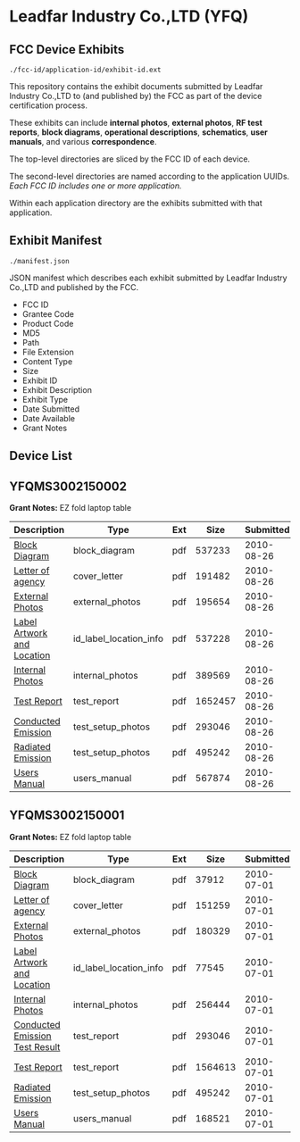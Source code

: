 # Leadfar Industry Co.,LTD (YFQ)
## FCC Device Exhibits

```
./fcc-id/application-id/exhibit-id.ext
```

This repository contains the exhibit documents submitted by Leadfar Industry Co.,LTD to (and published by) the FCC as part of the device certification process.

These exhibits can include **internal photos**, **external photos**, **RF test reports**, **block diagrams**, **operational descriptions**, **schematics**, **user manuals**, and various **correspondence**.

The top-level directories are sliced by the FCC ID of each device.

The second-level directories are named according to the application UUIDs. *Each FCC ID includes one or more application.*

Within each application directory are the exhibits submitted with that application. 

## Exhibit Manifest

```
./manifest.json
```

JSON manifest which describes each exhibit submitted by Leadfar Industry Co.,LTD and published by the FCC.

- FCC ID
- Grantee Code
- Product Code
- MD5
- Path
- File Extension
- Content Type
- Size
- Exhibit ID
- Exhibit Description
- Exhibit Type
- Date Submitted
- Date Available
- Grant Notes

## Device List
## YFQMS3002150002
**Grant Notes:** EZ fold laptop table

| Description | Type | Ext | Size | Submitted | Available |
| ----------- | ---- | --- | ---- | --------- | --------- |
| [Block Diagram](YFQMS3002150002/091e13d48cdce2c88134d8f7fb6bdd8a/1333220.pdf) | block_diagram | pdf | 537233 | 2010-08-26 | 2010-08-26 |
| [Letter of agency](YFQMS3002150002/091e13d48cdce2c88134d8f7fb6bdd8a/1333219.pdf) | cover_letter | pdf | 191482 | 2010-08-26 | 2010-08-26 |
| [External Photos](YFQMS3002150002/091e13d48cdce2c88134d8f7fb6bdd8a/1333222.pdf) | external_photos | pdf | 195654 | 2010-08-26 | 2010-08-26 |
| [Label Artwork and Location](YFQMS3002150002/091e13d48cdce2c88134d8f7fb6bdd8a/1333225.pdf) | id_label_location_info | pdf | 537228 | 2010-08-26 | 2010-08-26 |
| [Internal Photos](YFQMS3002150002/091e13d48cdce2c88134d8f7fb6bdd8a/1333224.pdf) | internal_photos | pdf | 389569 | 2010-08-26 | 2010-08-26 |
| [Test Report](YFQMS3002150002/091e13d48cdce2c88134d8f7fb6bdd8a/1333223.pdf) | test_report | pdf | 1652457 | 2010-08-26 | 2010-08-26 |
| [Conducted Emission](YFQMS3002150002/091e13d48cdce2c88134d8f7fb6bdd8a/1304984.pdf) | test_setup_photos | pdf | 293046 | 2010-08-26 | 2010-08-26 |
| [Radiated Emission](YFQMS3002150002/091e13d48cdce2c88134d8f7fb6bdd8a/1304991.pdf) | test_setup_photos | pdf | 495242 | 2010-08-26 | 2010-08-26 |
| [Users Manual](YFQMS3002150002/091e13d48cdce2c88134d8f7fb6bdd8a/1333226.pdf) | users_manual | pdf | 567874 | 2010-08-26 | 2010-08-26 |
## YFQMS3002150001
**Grant Notes:** EZ fold laptop table

| Description | Type | Ext | Size | Submitted | Available |
| ----------- | ---- | --- | ---- | --------- | --------- |
| [Block Diagram](YFQMS3002150001/6f00382307b3c2fda97ca15847e5e3f7/1304983.pdf) | block_diagram | pdf | 37912 | 2010-07-01 | 2010-07-01 |
| [Letter of agency](YFQMS3002150001/6f00382307b3c2fda97ca15847e5e3f7/1304989.pdf) | cover_letter | pdf | 151259 | 2010-07-01 | 2010-07-01 |
| [External Photos](YFQMS3002150001/6f00382307b3c2fda97ca15847e5e3f7/1304985.pdf) | external_photos | pdf | 180329 | 2010-07-01 | 2010-07-01 |
| [Label Artwork and Location](YFQMS3002150001/6f00382307b3c2fda97ca15847e5e3f7/1304988.pdf) | id_label_location_info | pdf | 77545 | 2010-07-01 | 2010-07-01 |
| [Internal Photos](YFQMS3002150001/6f00382307b3c2fda97ca15847e5e3f7/1304987.pdf) | internal_photos | pdf | 256444 | 2010-07-01 | 2010-07-01 |
| [Conducted Emission Test Result](YFQMS3002150001/6f00382307b3c2fda97ca15847e5e3f7/1304984.pdf) | test_report | pdf | 293046 | 2010-07-01 | 2010-07-01 |
| [Test Report](YFQMS3002150001/6f00382307b3c2fda97ca15847e5e3f7/1304986.pdf) | test_report | pdf | 1564613 | 2010-07-01 | 2010-07-01 |
| [Radiated Emission](YFQMS3002150001/6f00382307b3c2fda97ca15847e5e3f7/1304991.pdf) | test_setup_photos | pdf | 495242 | 2010-07-01 | 2010-07-01 |
| [Users Manual](YFQMS3002150001/6f00382307b3c2fda97ca15847e5e3f7/1304990.pdf) | users_manual | pdf | 168521 | 2010-07-01 | 2010-07-01 |
